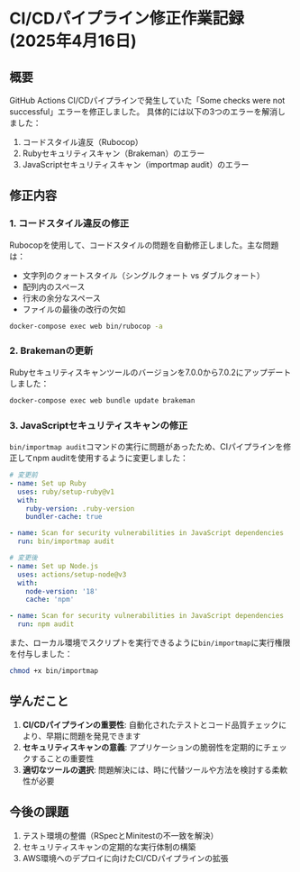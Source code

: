 # CI/CDパイプライン修正作業記録 (2025年4月16日)

## 概要

GitHub Actions CI/CDパイプラインで発生していた「Some checks were not successful」エラーを修正しました。
具体的には以下の3つのエラーを解消しました：

1. コードスタイル違反（Rubocop）
2. Rubyセキュリティスキャン（Brakeman）のエラー
3. JavaScriptセキュリティスキャン（importmap audit）のエラー

## 修正内容

### 1. コードスタイル違反の修正

Rubocopを使用して、コードスタイルの問題を自動修正しました。主な問題は：

- 文字列のクォートスタイル（シングルクォート vs ダブルクォート）
- 配列内のスペース
- 行末の余分なスペース
- ファイルの最後の改行の欠如

```bash
docker-compose exec web bin/rubocop -a
```

### 2. Brakemanの更新

Rubyセキュリティスキャンツールのバージョンを7.0.0から7.0.2にアップデートしました：

```bash
docker-compose exec web bundle update brakeman
```

### 3. JavaScriptセキュリティスキャンの修正

`bin/importmap audit`コマンドの実行に問題があったため、CIパイプラインを修正してnpm auditを使用するように変更しました：

```yaml
# 変更前
- name: Set up Ruby
  uses: ruby/setup-ruby@v1
  with:
    ruby-version: .ruby-version
    bundler-cache: true

- name: Scan for security vulnerabilities in JavaScript dependencies
  run: bin/importmap audit

# 変更後
- name: Set up Node.js
  uses: actions/setup-node@v3
  with:
    node-version: '18'
    cache: 'npm'

- name: Scan for security vulnerabilities in JavaScript dependencies
  run: npm audit
```

また、ローカル環境でスクリプトを実行できるように`bin/importmap`に実行権限を付与しました：

```bash
chmod +x bin/importmap
```

## 学んだこと

1. **CI/CDパイプラインの重要性**: 自動化されたテストとコード品質チェックにより、早期に問題を発見できます
2. **セキュリティスキャンの意義**: アプリケーションの脆弱性を定期的にチェックすることの重要性
3. **適切なツールの選択**: 問題解決には、時に代替ツールや方法を検討する柔軟性が必要

## 今後の課題

1. テスト環境の整備（RSpecとMinitestの不一致を解決）
2. セキュリティスキャンの定期的な実行体制の構築
3. AWS環境へのデプロイに向けたCI/CDパイプラインの拡張 
